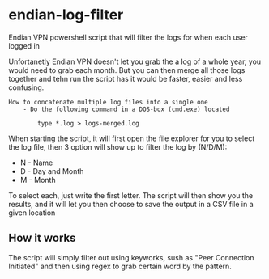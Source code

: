 # endian-log-filter
Endian VPN powershell script that will filter the logs for when each user logged in

Unfortanetly Endian VPN doesn't let you grab the a log of a whole year, you would need to grab each month. But you can then merge all those logs together and tehn run the script has it would be faster, easier and less confusing.
```
How to concatenate multiple log files into a single one
	- Do the following command in a DOS-box (cmd.exe) located

		type *.log > logs-merged.log
```

When starting the script, it will first open the file explorer for you to select the log file, then 3 option will show up to filter the log by (N/D/M): 
- N - Name
- D - Day and Month
- M - Month

To select each, just write the first letter. The script will then show you the results, and it will let you then choose to save the output in a CSV file in a given location

## How it works
The script will simply filter out using keyworks, sush as "Peer Connection Initiated" and then using regex to grab certain word by the pattern.
